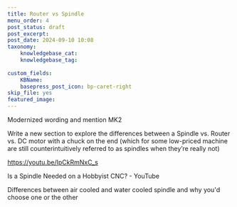 ```yaml
---
title: Router vs Spindle
menu_order: 4
post_status: draft
post_excerpt: 
post_date: 2024-09-10 10:08
taxonomy:
    knowledgebase_cat: 
    knowledgebase_tag:
        
custom_fields:
    KBName: 
    basepress_post_icon: bp-caret-right
skip_file: yes
featured_image: 
---
```

Modernized wording and mention MK2

Write a new section to explore the differences between a Spindle vs. Router vs. DC motor with a chuck on the end (which for some low-priced machine are still counterintuitively referred to as spindles when they’re really not)

https://youtu.be/IpCkRmNxC_s

Is a Spindle Needed on a Hobbyist CNC? - YouTube

Differences between air cooled and water cooled spindle and why you'd choose one or the other
